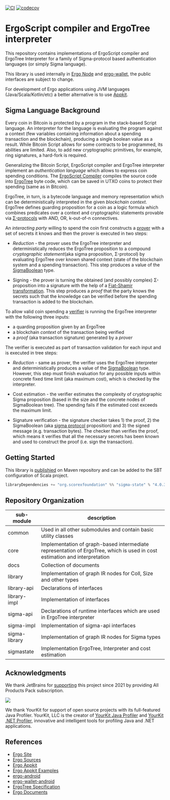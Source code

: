 [![CI](https://github.com/ScorexFoundation/sigmastate-interpreter/actions/workflows/ci.yml/badge.svg)](https://github.com/ScorexFoundation/sigmastate-interpreter/actions/workflows/ci.yml)
[![codecov](https://codecov.io/gh/ScorexFoundation/sigmastate-interpreter/branch/develop/graph/badge.svg?token=HNu2ZEOoV6)](https://codecov.io/gh/ScorexFoundation/sigmastate-interpreter)

# ErgoScript compiler and ErgoTree interpreter 

This repository contains implementations of ErgoScript compiler and ErgoTree
Interpreter for a family of Sigma-protocol based authentication languages (or simply
Sigma language).

This library is used internally in [Ergo
Node](https://github.com/ergoplatform/ergo) and
[ergo-wallet](https://github.com/ergoplatform/ergo/tree/master/ergo-wallet), the
public interfaces are subject to change.

For development of Ergo applications using JVM languages (Java/Scala/Kotlin/etc)
a better alternative is to use
[Appkit](https://github.com/ergoplatform/ergo-appkit).

## Sigma Language Background

Every coin in Bitcoin is protected by a program in the stack-based Script
language. An interpreter for the language is evaluating the program against a
context (few variables containing information about a spending transaction and
the blockchain), producing a single boolean value as a result. While Bitcoin
Script allows for some contracts to be programmed, its abilities are limited.
Also, to add new cryptographic primitives, for example, ring signatures, a
hard-fork is required.

Generalizing the Bitcoin Script, ErgoScript compiler and ErgoTree interpreter
implement an _authentication language_ which allows to express coin spending
conditions. The [ErgoScript
Compiler](sigmastate/src/main/scala/sigmastate/lang/SigmaCompiler.scala#L48)
compiles the source code into
[ErgoTree](sigmastate/src/main/scala/sigmastate/Values.scala#L990) byte code,
which can be saved in UTXO coins to protect their spending (same as in Bitcoin).

ErgoTree, in turn, is a bytecode language and memory representation which can be
deterministically interpreted in the given _blockchain context_. 
ErgoTree defines guarding proposition for a coin as a logic formula which
combines predicates over a context and cryptographic statements provable via
[Σ-protocols](https://en.wikipedia.org/wiki/Proof_of_knowledge#Sigma_protocols)
with AND, OR, k-out-of-n connectives.

An _interacting party_ willing to spend the coin first constructs a
[prover](sigmastate/src/main/scala/sigmastate/interpreter/ProverInterpreter.scala)
with a set of secrets it knows and then the prover is executed in two steps:

- _Reduction_ - the prover uses the ErgoTree interpreter and deterministically
reduces the ErgoTree proposition to a compound _cryptographic statement_(aka
sigma proposition, Σ-protocol) by evaluating ErgoTree over known shared context
(state of the blockchain system and a spending transaction). This step produces
a value of the [SigmaBoolean](sigmastate/src/main/scala/sigmastate/Values.scala)
type.

- Signing - the prover is turning the obtained (and possibly
complex) Σ-proposition into a signature with the help of a [Fiat-Shamir
transformation](https://en.wikipedia.org/wiki/Fiat-Shamir_heuristic). This step
produces a _proof_ that the party knows the secrets such that the knowledge can
be verified before the spending transaction is added to the blockchain.

To allow valid coin spending a
[verifier](sigmastate/src/main/scala/sigmastate/interpreter/Interpreter.scala)
is running the ErgoTree interpreter with the following three inputs:
- a quarding proposition given by an ErgoTree 
- a blockchain _context_ of the transaction being verified
- a _proof_ (aka transaction signature) generated by a _prover_ 
 
The verifier is executed as part of transaction validation for each input and is
executed in tree steps:

- _Reduction_ - same as prover, the verifier uses the ErgoTree interpreter and
deterministically produces a value of the
[SigmaBoolean](sigmastate/src/main/scala/sigmastate/Values.scala) type. 
However, this step must finish evaluation for any possible inputs within
concrete fixed time limit (aka maximum cost), which is checked by the interpreter.

- Cost estimation - the verifier estimates the complexity of cryptographic Sigma
proposition (based in the size and the concrete nodes of SigmaBoolean tree). The
spending fails if the estimated cost exceeds the maximum limit.

- Signature verification - the signature checker takes 1) the proof, 2) the
SigmaBoolean (aka [sigma
protocol](https://en.wikipedia.org/wiki/Proof_of_knowledge#Sigma_protocols)
proposition) and 3) the signed message (e.g. transaction bytes).
The checker than verifies the proof, which means it verifies that all the
necessary secrets has been known and used to construct the proof (i.e. sign the
transaction).

## Getting Started 

This library is
[publishied](https://mvnrepository.com/artifact/org.scorexfoundation/sigma-state)
on Maven repository and can be added to the SBT configuration of Scala project.

```scala
libraryDependencies += "org.scorexfoundation" %% "sigma-state" % "4.0.3"
```

## Repository Organization

| sub-module  | description |
|---|-----|
| common | Used in all other submodules and contain basic utility classes |
| core   | Implementation of graph-based intermediate representation of ErgoTree, which is used in cost estimation and interpretation |
| docs   | Collection of documents |
| library | Implementation of graph IR nodes for Coll, Size and other types  |
| library-api | Declarations of interfaces   |
| library-impl | Implementation of interfaces   |
| sigma-api | Declarations of runtime interfaces which are used in ErgoTree interpreter  |
| sigma-impl | Implementation of sigma-api interfaces   |
| sigma-library | Implementation of graph IR nodes for Sigma types   |
| sigmastate | Implementation ErgoTree, Interpreter and cost estimation   |

## Acknowledgments

We thank JetBrains for [supporting](https://www.jetbrains.com/buy/opensource/) this project since 2021 by providing All Products Pack subscription.

<img src="https://www.yourkit.com/images/yklogo.png"/>

We thank YourKit for support of open source projects with its full-featured Java Profiler.
YourKit, LLC is the creator of <a href="https://www.yourkit.com/java/profiler/">YourKit Java Profiler</a>
and <a href="https://www.yourkit.com/.net/profiler/">YourKit .NET Profiler</a>,
innovative and intelligent tools for profiling Java and .NET applications.

## References

- [Ergo Site](https://ergoplatform.org/en/)
- [Ergo Sources](https://github.com/ergoplatform/ergo)
- [Ergo Appkit](https://github.com/ergoplatform/ergo-appkit)
- [Ergo Appkit Examples](https://github.com/aslesarenko/ergo-appkit-examples)
- [ergo-android](https://github.com/aslesarenko/ergo-android)
- [ergo-wallet-android](https://github.com/MrStahlfelge/ergo-wallet-android)
- [ErgoTree Specification](https://ergoplatform.org/docs/ErgoTree.pdf)
- [Ergo Documents](https://ergoplatform.org/en/documents/)



